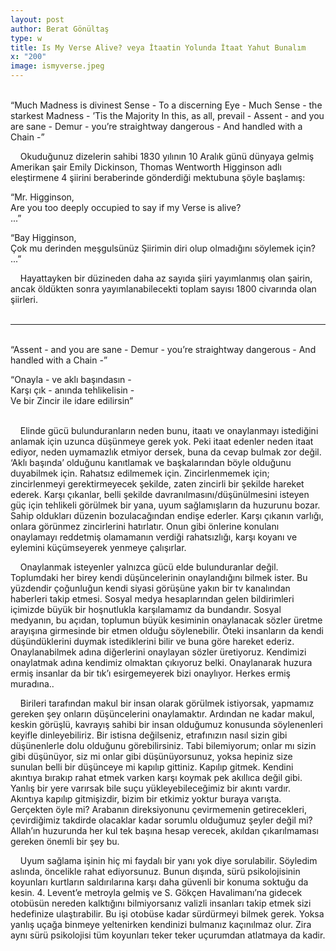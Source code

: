 ```yaml
---
layout: post
author: Berat Gönültaş
type: w
title: Is My Verse Alive? veya İtaatin Yolunda İtaat Yahut Bunalım
x: "200"
image: ismyverse.jpeg
---
```

<br/>
“Much Madness is divinest Sense -  
To a discerning Eye -  
Much Sense - the starkest Madness -  
’Tis the Majority  
In this, as all, prevail -  
Assent - and you are sane -  
Demur - you’re straightway dangerous -  
And handled with a Chain -”  

&nbsp;&nbsp;&nbsp;&nbsp;Okuduğunuz dizelerin sahibi 1830 yılının 10 Aralık günü dünyaya gelmiş Amerikan şair Emily Dickinson, Thomas Wentworth Higginson adlı eleştirmene 4 şiirini beraberinde gönderdiği mektubuna şöyle başlamış:

“Mr. Higginson,  
Are you too deeply occupied to say if my Verse is alive?  
...”

“Bay Higginson,  
Çok mu derinden meşgulsünüz Şiirimin diri olup olmadığını söylemek için?  
...”

&nbsp;&nbsp;&nbsp;&nbsp;Hayattayken bir düzineden daha az sayıda şiiri yayımlanmış olan şairin, ancak öldükten sonra yayımlanabilecekti toplam sayısı 1800 civarında olan şiirleri.
<br/>
<br/>

---

<br/>
“Assent - and you are sane -  
Demur - you’re straightway dangerous -  
And handled with a Chain -”  

“Onayla - ve aklı başındasın -  
Karşı çık - anında tehlikelisin -  
Ve bir Zincir ile idare edilirsin”  
<br/>

&nbsp;&nbsp;&nbsp;&nbsp;Elinde gücü bulunduranların neden bunu, itaatı ve onaylanmayı istediğini anlamak için uzunca düşünmeye gerek yok. Peki itaat edenler neden itaat ediyor, neden uymamazlık etmiyor dersek, buna da cevap bulmak zor değil. ‘Aklı başında’ olduğunu kanıtlamak ve başkalarından böyle olduğunu duyabilmek için. Rahatsız edilmemek için. Zincirlenmemek için; zincirlenmeyi gerektirmeyecek şekilde, zaten zincirli bir şekilde hareket ederek. Karşı çıkanlar, belli şekilde davranılmasını/düşünülmesini isteyen güç için tehlikeli görülmek bir yana, uyum sağlamışların da huzurunu bozar. Sahip oldukları düzenin bozulacağından endişe ederler. Karşı çıkanın varlığı, onlara görünmez zincirlerini hatırlatır. Onun gibi önlerine konulanı onaylamayı reddetmiş olamamanın verdiği rahatsızlığı, karşı koyanı ve eylemini küçümseyerek yenmeye çalışırlar.

&nbsp;&nbsp;&nbsp;&nbsp;Onaylanmak isteyenler yalnızca gücü elde bulunduranlar değil. Toplumdaki her birey kendi düşüncelerinin onaylandığını bilmek ister. Bu yüzdendir çoğunluğun kendi siyasi görüşüne yakın bir tv kanalından haberleri takip etmesi. Sosyal medya hesaplarından gelen bildirimleri içimizde büyük bir hoşnutlukla karşılamamız da bundandır. Sosyal medyanın, bu açıdan, toplumun büyük kesiminin onaylanacak sözler üretme arayışına girmesinde bir etmen olduğu söylenebilir. Öteki insanların da kendi düşündüklerini duymak istediklerini bilir ve buna göre hareket ederiz. Onaylanabilmek adına diğerlerini onaylayan sözler üretiyoruz. Kendimizi onaylatmak adına kendimiz olmaktan çıkıyoruz belki. Onaylanarak huzura ermiş insanlar da bir tık’ı esirgemeyerek bizi onaylıyor. Herkes ermiş muradına..

&nbsp;&nbsp;&nbsp;&nbsp;Birileri tarafından makul bir insan olarak görülmek istiyorsak, yapmamız gereken şey onların düşüncelerini onaylamaktır. Ardından ne kadar makul, keskin görüşlü, kavrayış sahibi bir insan olduğumuz konusunda söylenenleri keyifle dinleyebiliriz. Bir istisna değilseniz, etrafınızın nasıl sizin gibi düşünenlerle dolu olduğunu görebilirsiniz. Tabi bilemiyorum; onlar mı sizin gibi düşünüyor, siz mi onlar gibi düşünüyorsunuz, yoksa hepiniz size sunulan belli bir düşünceye mi kapılıp gittiniz. Kapılıp gitmek. Kendini akıntıya bırakıp rahat etmek varken karşı koymak pek akıllıca değil gibi. Yanlış bir yere varırsak bile suçu yükleyebileceğimiz bir akıntı vardır. Akıntıya kapılıp gitmişizdir, bizim bir etkimiz yoktur buraya varışta. Gerçekten öyle mi? Arabanın direksiyonunu çevirmemenin getirecekleri, çevirdiğimiz takdirde olacaklar kadar sorumlu olduğumuz şeyler değil mi? Allah’ın huzurunda her kul tek başına hesap verecek, akıldan çıkarılmaması gereken önemli bir şey bu.

&nbsp;&nbsp;&nbsp;&nbsp;Uyum sağlama işinin hiç mi faydalı bir yanı yok diye sorulabilir. Söyledim aslında, öncelikle rahat ediyorsunuz. Bunun dışında, sürü psikolojisinin koyunları kurtların saldırılarına karşı daha güvenli bir konuma soktuğu da kesin. 4. Levent’e metroyla gelmiş ve S. Gökçen Havalimanı’na gidecek otobüsün nereden kalktığını bilmiyorsanız valizli insanları takip etmek sizi hedefinize ulaştırabilir. Bu işi otobüse kadar sürdürmeyi bilmek gerek. Yoksa yanlış uçağa binmeye yeltenirken kendinizi bulmanız kaçınılmaz olur. Zira aynı sürü psikolojisi tüm koyunları teker teker uçurumdan atlatmaya da kadir.
